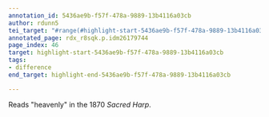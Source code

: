 ```yaml
---
annotation_id: 5436ae9b-f57f-478a-9889-13b4116a03cb
author: rdunn5
tei_target: "#range(#highlight-start-5436ae9b-f57f-478a-9889-13b4116a03cb, #highlight-end-5436ae9b-f57f-478a-9889-13b4116a03cb)"
annotated_page: rdx_r8sqk.p.idm26179744
page_index: 46
target: highlight-start-5436ae9b-f57f-478a-9889-13b4116a03cb
tags:
- difference
end_target: highlight-end-5436ae9b-f57f-478a-9889-13b4116a03cb

---
```

Reads "heavenly" in the 1870 *Sacred Harp*.